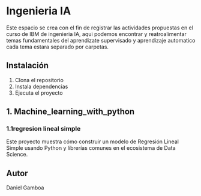 # Ingenieria IA

Este espacio se crea con el fin de registrar las actividades propuestas en el curso de IBM de ingenieria IA, aqui podemos encontrar y reatroalimentar temas fundamentales del aprendizate supervisado y aprendizaje automatico cada tema estara separado por carpetas.


## Instalación
1. Clona el repositorio
2. Instala dependencias
3. Ejecuta el proyecto

## 1. Machine_learning_with_python

### 1.1regresion lineal simple

Este proyecto muestra cómo construir un modelo de Regresión Lineal Simple usando Python y librerías comunes en el ecosistema de Data Science.




## Autor
Daniel Gamboa